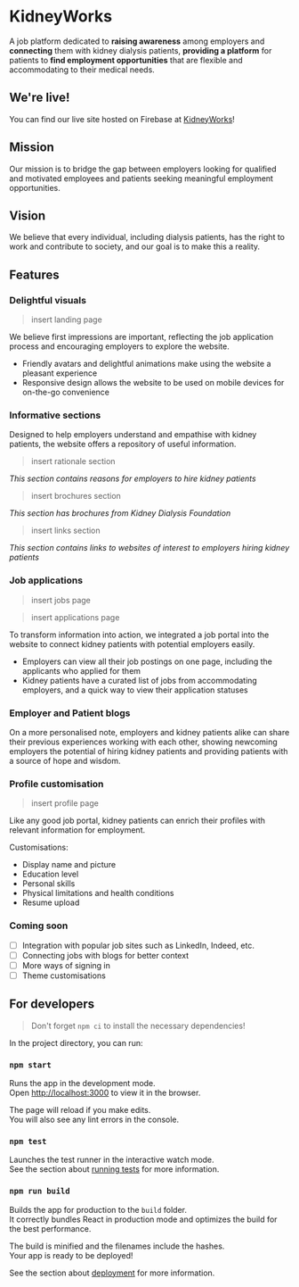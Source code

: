 # KidneyWorks

A job platform dedicated to **raising awareness** among employers and **connecting** them with kidney dialysis patients, **providing a platform** for patients to **find employment opportunities** that are flexible and accommodating to their medical needs.

## We're live!

You can find our live site hosted on Firebase at [KidneyWorks](https://kidney-works.web.app/)!

## Mission
Our mission is to bridge the gap between employers looking for qualified and motivated employees and patients seeking meaningful employment opportunities.

## Vision

We believe that every individual, including dialysis patients, has the right to work and contribute to society, and our goal is to make this a reality.

## Features

### Delightful visuals

> insert landing page

We believe first impressions are important, reflecting the job application process and encouraging employers to explore the website.

- Friendly avatars and delightful animations make using the website a pleasant experience
- Responsive design allows the website to be used on mobile devices for on-the-go convenience

### Informative sections

Designed to help employers understand and empathise with kidney patients, the website offers a repository of useful information.

> insert rationale section

*This section contains reasons for employers to hire kidney patients*

> insert brochures section

*This section has brochures from Kidney Dialysis Foundation*

> insert links section

*This section contains links to websites of interest to employers hiring kidney patients*

### Job applications

> insert jobs page

> insert applications page

To transform information into action, we integrated a job portal into the website to connect kidney patients with potential employers easily.

- Employers can view all their job postings on one page, including the applicants who applied for them
- Kidney patients have a curated list of jobs from accommodating employers, and a quick way to view their application statuses

### Employer and Patient blogs

On a more personalised note, employers and kidney patients alike can share their previous experiences working with each other, showing newcoming employers the potential of hiring kidney patients and providing patients with a source of hope and wisdom.

### Profile customisation

> insert profile page

Like any good job portal, kidney patients can enrich their profiles with relevant information for employment.

Customisations:

- Display name and picture
- Education level
- Personal skills
- Physical limitations and health conditions
- Resume upload

### Coming soon

- [ ] Integration with popular job sites such as LinkedIn, Indeed, etc.
- [ ] Connecting jobs with blogs for better context
- [ ] More ways of signing in
- [ ] Theme customisations

## For developers

> Don't forget `npm ci` to install the necessary dependencies!

In the project directory, you can run:

### `npm start`

Runs the app in the development mode.\
Open [http://localhost:3000](http://localhost:3000) to view it in the browser.

The page will reload if you make edits.\
You will also see any lint errors in the console.

### `npm test`

Launches the test runner in the interactive watch mode.\
See the section about [running tests](https://facebook.github.io/create-react-app/docs/running-tests) for more information.

### `npm run build`

Builds the app for production to the `build` folder.\
It correctly bundles React in production mode and optimizes the build for the best performance.

The build is minified and the filenames include the hashes.\
Your app is ready to be deployed!

See the section about [deployment](https://facebook.github.io/create-react-app/docs/deployment) for more information.